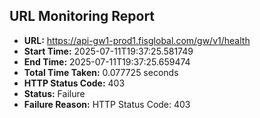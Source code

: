 ## URL Monitoring Report

- **URL:** https://api-gw1-prod1.fisglobal.com/gw/v1/health
- **Start Time:** 2025-07-11T19:37:25.581749
- **End Time:** 2025-07-11T19:37:25.659474
- **Total Time Taken:** 0.077725 seconds
- **HTTP Status Code:** 403
- **Status:** Failure
- **Failure Reason:** HTTP Status Code: 403
